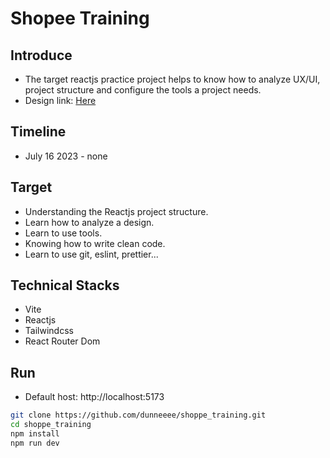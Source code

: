 # Shopee Training

## Introduce
- The target reactjs practice project helps to know how to analyze UX/UI, project structure and configure the tools a project needs.
- Design link: [Here](https://www.figma.com/file/Z5kuCFTthE6JbnbL4eU0eY/Shoppe-(Community)?type=design&node-id=1908-2066&mode=design&t=GymoTHSYBceiyMeD-0)
## Timeline
- July 16 2023 - none 
## Target
- Understanding the Reactjs project structure.
- Learn how to analyze a design.
- Learn to use tools.
- Knowing how to write clean code.
- Learn to use git, eslint, prettier...
## Technical Stacks
- Vite
- Reactjs
- Tailwindcss
- React Router Dom
## Run
- Default host: http://localhost:5173
 ```bash
 git clone https://github.com/dunneeee/shoppe_training.git
 cd shoppe_training
 npm install
 npm run dev
 ```